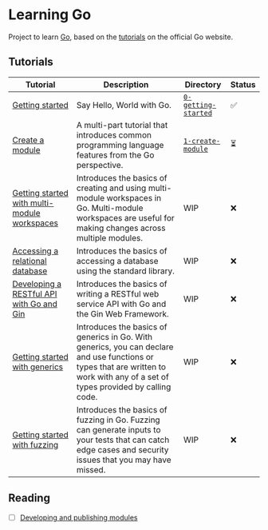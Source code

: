 # Learning Go

Project to learn [Go](https://go.dev/), based on the [tutorials](https://go.dev/doc/tutorial/) on the official Go
website.

## Tutorials

| Tutorial                                                                                    | Description                                                                                                                                                                      | Directory                                | Status |
|---------------------------------------------------------------------------------------------|----------------------------------------------------------------------------------------------------------------------------------------------------------------------------------|------------------------------------------|--------|
| [Getting started](https://go.dev/doc/tutorial/getting-started.html)                         | Say Hello, World with Go.                                                                                                                                                        | [`0-getting-started`](0-getting-started) | ✅      |
| [Create a module](https://go.dev/doc/tutorial/create-module.html)                           | A multi-part tutorial that introduces common programming language features from the Go perspective.                                                                              | [`1-create-module`](1-create-module)     | ⏳      |
| [Getting started with multi-module workspaces](https://go.dev/doc/tutorial/workspaces.html) | Introduces the basics of creating and using multi-module workspaces in Go. Multi-module workspaces are useful for making changes across multiple modules.                        | WIP                                      | ❌      |
| [Accessing a relational database](https://go.dev/doc/tutorial/database-access)              | Introduces the basics of accessing a database using the standard library.                                                                                                        | WIP                                      | ❌      |
| [Developing a RESTful API with Go and Gin](https://go.dev/doc/tutorial/web-service-gin)     | Introduces the basics of writing a RESTful web service API with Go and the Gin Web Framework.                                                                                    | WIP                                      | ❌      |
| [Getting started with generics](https://go.dev/doc/tutorial/generics)                       | Introduces the basics of generics in Go. With generics, you can declare and use functions or types that are written to work with any of a set of types provided by calling code. | WIP                                      | ❌      |
| [Getting started with fuzzing](https://go.dev/doc/tutorial/fuzz)                            | Introduces the basics of fuzzing in Go. Fuzzing can generate inputs to your tests that can catch edge cases and security issues that you may have missed.                        | WIP                                      | ❌      |

## Reading

- [ ] [Developing and publishing modules](https://go.dev/doc/modules/developing)
